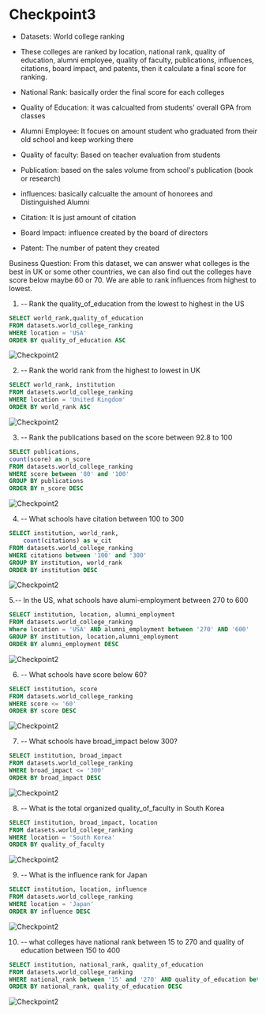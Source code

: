 # Checkpoint3

* Datasets: World college ranking
* These colleges are ranked by location, national rank, quality of education, alumni employee, quality of faculty, publications, influences, citations, board impact, and patents, then it calculate a final score for ranking. 


* National Rank: basically order the final score for each colleges
* Quality of Education: it was calcualted from students' overall GPA from classes
* Alumni Employee: It focues on amount student who graduated from their old school and keep working there
* Quality of faculty: Based on teacher evaluation from students
* Publication: based on the sales volume from school's publication (book or research)
* influences: basically calcualte the amount of honorees and Distinguished Alumni
* Citation: It is just amount of citation
* Board Impact: influence created by the board of directors
* Patent: The number of patent they created 


Business Question: From this dataset, we can answer what colleges is the best in UK or some other countries, we can also find out the colleges have score below maybe 60 or 70. We are able to rank influences from highest to lowest. 

1. -- Rank the quality_of_education from the lowest to highest in the US

```SQL
SELECT world_rank,quality_of_education
FROM datasets.world_college_ranking
WHERE location = 'USA'
ORDER BY quality_of_education ASC
```

![Checkpoint2](Visualization/CP-1.png)


2. -- Rank the world rank from the highest to lowest in UK

```SQL
SELECT world_rank, institution
FROM datasets.world_college_ranking
WHERE location = 'United Kingdom'
ORDER BY world_rank ASC
```

![Checkpoint2](Visualization/CP-2.png)


3. -- Rank the publications based on the score between 92.8 to 100

```SQL
SELECT publications,
count(score) as n_score
FROM datasets.world_college_ranking
WHERE score between '80' and '100'
GROUP BY publications
ORDER BY n_score DESC
```

![Checkpoint2](Visualization/CP-3.png)


4. -- What schools have citation between 100 to 300

```SQL
SELECT institution, world_rank,
    count(citations) as w_cit
FROM datasets.world_college_ranking
WHERE citations between '100' and '300'
GROUP BY institution, world_rank
ORDER BY institution DESC
```

![Checkpoint2](Visualization/CP-4.png)


5.-- In the US, what schools have alumi-employment between 270 to 600

```SQL
SELECT institution, location, alumni_employment
FROM datasets.world_college_ranking
Where location = 'USA' AND alumni_employment between '270' AND '600'
GROUP BY institution, location,alumni_employment
ORDER BY alumni_employment DESC
```

![Checkpoint2](Visualization/CP-5.png)


6. -- What schools have score below 60?

```SQL
SELECT institution, score
FROM datasets.world_college_ranking
WHERE score <= '60'
ORDER BY score DESC
```

![Checkpoint2](Visualization/CP-6.png)


7. -- What schools have broad_impact below 300?

```SQL
SELECT institution, broad_impact
FROM datasets.world_college_ranking
WHERE broad_impact <= '300'
ORDER BY broad_impact DESC
```

![Checkpoint2](Visualization/CP-7.png)


8. -- What is the total organized quality_of_faculty in South Korea

```SQL
SELECT institution, broad_impact, location
FROM datasets.world_college_ranking
WHERE location = 'South Korea'
ORDER BY quality_of_faculty
```
![Checkpoint2](Visualization/CP-8.png)


9. -- What is the influence rank for Japan

```SQL
SELECT institution, location, influence
FROM datasets.world_college_ranking
WHERE location = 'Japan' 
ORDER BY influence DESC
```

![Checkpoint2](Visualization/CP-9.png)


10. -- what colleges have national rank between 15 to 270 and quality of education between 150 to 400

```SQL
SELECT institution, national_rank, quality_of_education
FROM datasets.world_college_ranking
WHERE national_rank between '15' and '270' AND quality_of_education between '150' and '400'
ORDER BY national_rank, quality_of_education DESC
```

![Checkpoint2](Visualization/CP-10.png)

